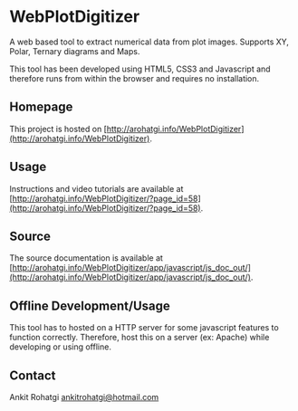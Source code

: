 WebPlotDigitizer
================

A web based tool to extract numerical data from plot images. Supports XY, Polar, Ternary diagrams and Maps.

This tool has been developed using HTML5, CSS3 and Javascript and therefore runs from within the browser and requires no installation.


Homepage
--------

This project is hosted on [http://arohatgi.info/WebPlotDigitizer](http://arohatgi.info/WebPlotDigitizer).

Usage
-----

Instructions and video tutorials are available at [http://arohatgi.info/WebPlotDigitizer/?page_id=58](http://arohatgi.info/WebPlotDigitizer/?page_id=58).

Source
------

The source documentation is available at [http://arohatgi.info/WebPlotDigitizer/app/javascript/js_doc_out/](http://arohatgi.info/WebPlotDigitizer/app/javascript/js_doc_out/).

Offline Development/Usage
-------------------------

This tool has to hosted on a HTTP server for some javascript features to function correctly. Therefore, host this on a server (ex: Apache) while developing or using offline.

Contact
-------

Ankit Rohatgi <ankitrohatgi@hotmail.com>






